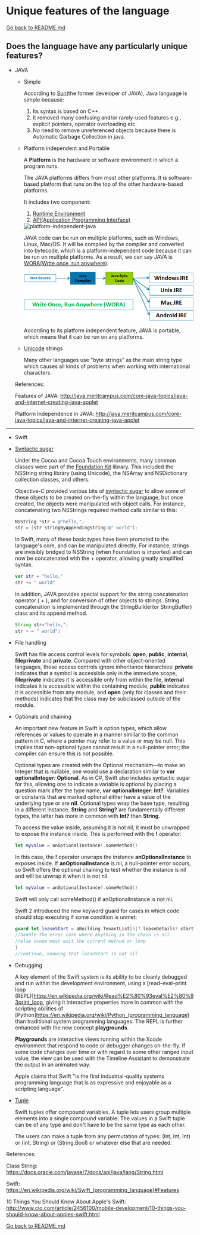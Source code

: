 # Unique features of the language

[Go back to README.md](README.md)

## Does the language have any particularly unique features?

* JAVA

  * Simple

    According to [Sun](https://en.wikipedia.org/wiki/Sun_Microsystems)(the former developer of JAVA), Java language is simple because:

    1. Its syntax is based on C++.
    2. It removed many confusing and/or rarely-used features e.g., explicit pointers, operator overloading etc.
    3. No need to remove unreferenced objects because there is Automatic Garbage Collection in java.

  * Platform independent and Portable

    A **Platform** is the hardware or software environment in which a program runs.

    The JAVA platforms differs from most other platforms. It is software-based platform that runs on the top of the other hardware-based platforms.

    It includes two component:
    1. [Runtime Environment](https://en.wikipedia.org/wiki/Runtime_system)
    2. [API(Application Programming Interface)](https://en.wikipedia.org/wiki/Application_programming_interface)

    <img src="images/platform-independent-java.png" alt="platform-independent-java">

    JAVA code can be run on multiple platforms, such as Windows, Linux, Mac/OS. It will be complied by the compiler and converted into bytecode, which is a platform-independent code because it can be run on multiple platforms. As a result, we can say JAVA is [WORA(Write once, run anywhere)](https://en.wikipedia.org/wiki/Write_once,_run_anywhere).

    <img src="images/Platform-Independence-WORA.png" alt="WORA">

    According to its platform independent feature, JAVA is portable, which means that it can be run on any platforms.

  * [Unicode](https://en.wikipedia.org/wiki/Unicode_equivalence) strings

    Many other languages use "byte strings" as the main string type which causes all kinds of problems when working with international characters.

  References:

    Features of JAVA: <http://java.meritcampus.com/core-java-topics/java-and-internet-creating-java-applet>

    Platform Independence in JAVA: <http://java.meritcampus.com/core-java-topics/java-and-internet-creating-java-applet>

---
 * Swift
  * [Syntactic sugar](https://en.wikipedia.org/wiki/Syntactic_sugar)

    Under the Cocoa and Cocoa Touch environments, many common classes were part of the [Foundation Kit](https://en.wikipedia.org/wiki/Foundation_Kit) library. This included the NSString string library (using Unicode), the NSArray and NSDictionary collection classes, and others.

    Objective-C provided various bits of [syntactic sugar](https://en.wikipedia.org/wiki/Syntactic_sugar) to allow some of these objects to be created on-the-fly within the language, but once created, the objects were manipulated with object calls. For instance, concatenating two NSStrings required method calls similar to this:

    ```Objective-C
    NSString *str = @"hello,";
    str = [str stringByAppendingString:@" world"];
    ```

    In Swift, many of these basic types have been promoted to the language's core, and can be manipulated directly. For instance, strings are invisibly bridged to NSString (when Foundation is imported) and can now be concatenated with the + operator, allowing greatly simplified syntax.

    ```Swift
    var str = "hello,"
    str += " world"
    ```

    In addition, JAVA provides special support for the string concatenation operator ( + ), and for conversion of other objects to strings. String concatenation is implemented through the StringBuilder(or StringBuffer) class and its append method.

    ```JAVA
    String str="hello,";
    str + = " world";
    ```

  * File handling

    Swift has file access control levels for symbols: **open**, **public**, **internal**, **fileprivate** and **private**. Compared with other object-oriented languages, these access controls ignore inheritance hierarchies: **private** indicates that a symbol is accessible only in the immediate scope, **fileprivate** indicates it is accessible only from within the file, **internal** indicates it is accessible within the containing module, **public** indicates it is accessible from any module, and **open** (only for classes and their methods) indicates that the class may be subclassed outside of the module.

  * Optionals and chaining

    An important new feature in Swift is option types, which allow references or values to operate in a manner similar to the common pattern in C, where a pointer may refer to a value or may be null. This implies that non-optional types cannot result in a null-pointer error; the compiler can ensure this is not possible.

    Optional types are created with the Optional mechanism—to make an Integer that is nullable, one would use a declaration similar to **var optionalInteger: Optional<Int>**. As in C#, Swift also includes syntactic sugar for this, allowing one to indicate a variable is optional by placing a question mark after the type name, **var optionalInteger: Int?**. Variables or constants that are marked optional either have a value of the underlying type or are **nil**. Optional types wrap the base type, resulting in a different instance. **String** and **String?** are fundamentally different types, the latter has more in common with **Int?** than **String**.

    To access the value inside, assuming it is not nil, it must be unwrapped to expose the instance inside. This is performed with the **!** operator:

    ```Swift
    let myValue = anOptionalInstance!.someMethod()
    ```

    In this case, the **!** operator unwraps the instance **anOptionalInstance** to exposes inside. If **anOptionalInstance** is nil, a null-pointer error occurs, so Swift offers the optional chaining to test whether the instance is nil and will be unwrap it when it is not nil.

    ```Swift
    let myValue = anOptionalInstance?.someMethod()
    ```

    Swift will only call someMethod() if anOptionalInstance is not nil.

    Swift 2 introduced the new keyword guard for cases in which code should stop executing if some condition is unmet:

    ```Swift
    guard let leaseStart = aBuilding.TenantList[5]?.leaseDetails?.startDate else {
    //handle the error case where anything in the chain is nil
    //else scope must exit the current method or loop
    }
    //continue, knowing that leaseStart is not nil
    ```

  * Debugging

    A key element of the Swift system is its ability to be cleanly debugged and run within the development environment, using a [read–eval–print loop (REPL)]<https://en.wikipedia.org/wiki/Read%E2%80%93eval%E2%80%93print_loop>, giving it interactive properties more in common with the scripting abilities of [Python]<https://en.wikipedia.org/wiki/Python_(programming_language)> than traditional system programming languages. The REPL is further enhanced with the new concept **playgrounds**.

    **Playgrounds**  are interactive views running within the Xcode environment that respond to code or debugger changes on-the-fly. If some code changes over time or with regard to some other ranged input value, the view can be used with the Timeline Assistant to demonstrate the output in an animated way.

    Apple claims that Swift "is the first industrial-quality systems programming language that is as expressive and enjoyable as a scripting language".

  * [Tuple](https://en.wikipedia.org/wiki/Tuple)

    Swift tuples offer compound variables. A tuple lets users group multiple elements into a single compound variable. The values in a Swift tuple can be of any type and don't have to be the same type as each other.

    The users can make a tuple from any permutation of types: (Int, Int, Int) or (int, String) or (String,Bool) or whatever else that are needed.

  References:

  Class String: <https://docs.oracle.com/javase/7/docs/api/java/lang/String.html>

  Swift:
  <https://en.wikipedia.org/wiki/Swift_(programming_language)#Features>

  10 Things You Should Know About Apple's Swift: <http://www.cio.com/article/2456100/mobile-development/10-things-you-should-know-about-apples-swift.html>

[Go back to README.md](README.md)
